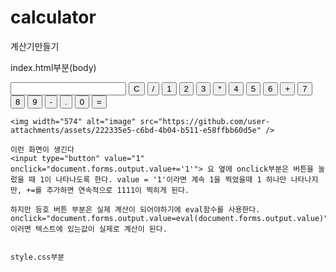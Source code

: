 # calculator
계산기만들기

index.html부분(body)

<div class="calculator">
        <form name="forms">
            <input type="text" name="output">
            <input type="button" class = "clear" value="C">
            <input type="button" class = "operator" value="/">
            <input type="button" value="1">
            <input type="button" value="2">
            <input type="button" value="3">
            <input type="button" class = "operator" value="*">
            <input type="button" value="4">
            <input type="button" value="5">
            <input type="button" value="6">
            <input type="button" value="+">
            <input type="button" value="7">
            <input type="button" value="8">
            <input type="button" value="9">
            <input type="button" class = "operator" value="-">
            <input type="button" class = "dot" value=".">
            <input type="button" value="0">
            <input type="button" class = "operator result" value="=">
        </form>
    </div>

    <img width="574" alt="image" src="https://github.com/user-attachments/assets/222335e5-c6bd-4b04-b511-e58ffbb60d5e" />

    이런 화면이 생긴다
    <input type="button" value="1" onclick="document.forms.output.value+='1'"> 요 옆에 onclick부분은 버튼을 눌렀을 때 1이 나타나도록 한다. value = '1'이라면 계속 1을 찍었을때 1 하나만 나타나지만, +=를 추가하면 연속적으로 1111이 찍히게 된다.

    하지만 등호 버튼 부분은 실제 계산이 되어야하기에 eval함수를 사용한다. onclick="document.forms.output.value=eval(document.forms.output.value)"> 이러면 텍스트에 있는값이 실제로 계산이 된다.


    style.css부분

    
